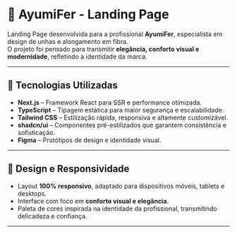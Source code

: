 # 💅 AyumiFer - Landing Page

Landing Page desenvolvida para a profissional **AyumiFer**, especialista em design de unhas e alongamento em fibra.  
O projeto foi pensado para transmitir **elegância, conforto visual e modernidade**, refletindo a identidade da marca.

---

## 🚀 Tecnologias Utilizadas

- **Next.js** – Framework React para SSR e performance otimizada.  
- **TypeScript** – Tipagem estática para maior segurança e escalabilidade.  
- **Tailwind CSS** – Estilização rápida, responsiva e altamente customizável.  
- **shadcn/ui** – Componentes pré-estilizados que garantem consistência e sofisticação.  
- **Figma** – Protótipos de design e identidade visual.  

---

## 🎨 Design e Responsividade

- Layout **100% responsivo**, adaptado para dispositivos móveis, tablets e desktops.  
- Interface com foco em **conforto visual e elegância**.  
- Paleta de cores inspirada na identidade da profissional, transmitindo delicadeza e confiança.  

---

